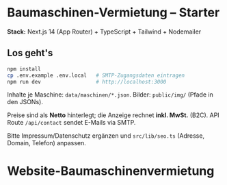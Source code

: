 # Baumaschinen-Vermietung – Starter

**Stack:** Next.js 14 (App Router) + TypeScript + Tailwind + Nodemailer

## Los geht's
```bash
npm install
cp .env.example .env.local   # SMTP-Zugangsdaten eintragen
npm run dev                  # http://localhost:3000
```

Inhalte je Maschine: `data/maschinen/*.json`.
Bilder: `public/img/` (Pfade in den JSONs).

Preise sind als **Netto** hinterlegt; die Anzeige rechnet **inkl. MwSt.** (B2C).
API Route `/api/contact` sendet E-Mails via SMTP.

Bitte Impressum/Datenschutz ergänzen und `src/lib/seo.ts` (Adresse, Domain, Telefon) anpassen.
# Website-Baumaschinenvermietung
